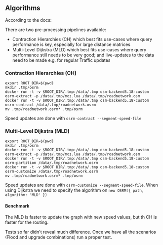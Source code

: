 ## Algorithms
According to the docs:

There are two pre-processing pipelines available:

- Contraction Hierarchies (CH) which best fits use-cases where query performance is key, especially for large distance matrices
- Multi-Level Dijkstra (MLD) which best fits use-cases where query performance still needs to be very good; and live-updates to the data need to be made e.g. for regular Traffic updates

### Contraction Hierarchies (CH)

```
export ROOT_DIR=$(pwd)
mkdir .tmp/osrm
docker run -t -v $ROOT_DIR/.tmp:/data/.tmp osm-backend5.18-custom osrm-extract -p /data/.tmp/moz.lua /data/.tmp/roadnetwork.osm
docker run -t -v $ROOT_DIR/.tmp:/data/.tmp osm-backend5.18-custom osrm-contract /data/.tmp/roadnetwork.osrm
mv .tmp/roadnetwork.osrm* .tmp/osrm
```
Speed updates are done with `osrm-contract --segment-speed-file`

### Multi-Level Dijkstra (MLD)

```
export ROOT_DIR=$(pwd)
mkdir .tmp/osrm
docker run -t -v $ROOT_DIR/.tmp:/data/.tmp osm-backend5.18-custom osrm-extract -p /data/.tmp/moz.lua /data/.tmp/roadnetwork.osm
docker run -t -v $ROOT_DIR/.tmp:/data/.tmp osm-backend5.18-custom osrm-partition /data/.tmp/roadnetwork.osrm
docker run -t -v $ROOT_DIR/.tmp:/data/.tmp osm-backend5.18-custom osrm-customize /data/.tmp/roadnetwork.osrm
mv .tmp/roadnetwork.osrm* .tmp/osrm
```
Speed updates are done with `osrm-customize --segment-speed-file`.
When using Dijkstra we need to specify the algorithm on `new OSRM({ path, algorithm: 'MLD' })`

#### Benchmark
The MLD is faster to update the graph with new speed values, but th CH is faster for the routing.

Tests so far didn't reveal much difference.
Once we have all the scenarios (Flood and upgrade combinations) run a proper test.
